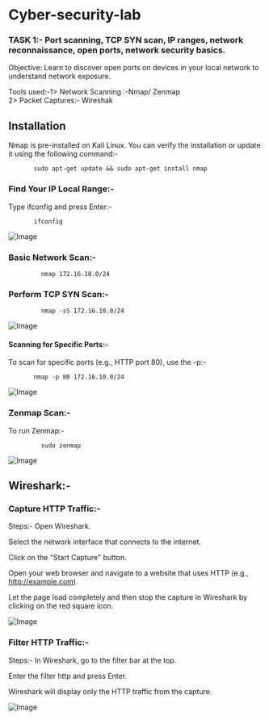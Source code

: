 # Cyber-security-lab


### TASK 1:- Port scanning, TCP SYN scan, IP ranges, network reconnaissance, open ports, network security basics.

Objective: Learn to discover open ports on devices in your local network to understand network exposure.

Tools used:-1> Network Scanning :-Nmap/ Zenmap    
           2> Packet Captures:- Wireshak


## Installation
Nmap is pre-installed on Kali Linux. You can verify the installation or update it using the following command:-
          
           sudo apt-get update && sudo apt-get install nmap

### Find Your IP Local Range:-
Type ifconfig and press Enter:-
          
           ifconfig
![Image](https://github.com/user-attachments/assets/74e5ed5c-c717-468c-af82-53869ae2ad93)           

### Basic Network Scan:-
             nmap 172.16.10.0/24

### Perform TCP SYN Scan:-
             nmap -sS 172.16.10.0/24
             
![Image](https://github.com/user-attachments/assets/b4bbba65-185b-4ba4-bf3f-c724c0e83f5a)


#### Scanning for Specific Ports:-
To scan for specific ports (e.g., HTTP port 80), use the -p:-

           nmap -p 80 172.16.10.0/24
           
![Image](https://github.com/user-attachments/assets/b3b93cc8-bb40-4c63-9c08-e933ac4ef1e6)
### Zenmap Scan:- 
 To run Zenmap:-
 
             sudo zenmap
![Image](https://github.com/user-attachments/assets/c8a4b3e2-f2a3-4f2a-8aff-32cc16568799)

##  Wireshark:-
### Capture HTTP Traffic:-
Steps:-
Open Wireshark.

Select the network interface that connects to the internet.

Click on the "Start Capture" button.

Open your web browser and navigate to a website that uses HTTP (e.g., http://example.com).

Let the page load completely and then stop the capture in Wireshark by clicking on the red square icon.

![Image](https://github.com/user-attachments/assets/1efb567d-4796-4f9b-bbf1-97f1d165781e)

### Filter HTTP Traffic:-
Steps:-
In Wireshark, go to the filter bar at the top.

Enter the filter http and press Enter.

Wireshark will display only the HTTP traffic from the capture.

![Image](https://github.com/user-attachments/assets/87441148-a272-4644-bdf6-96e2aea932b8)

